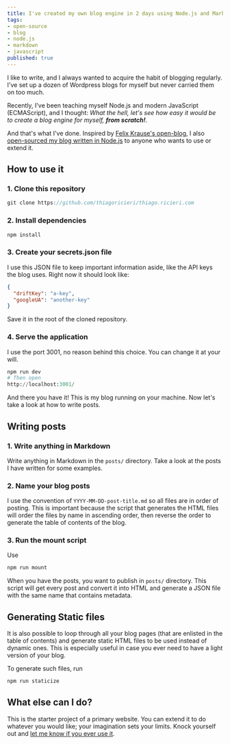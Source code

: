 ```yaml
---
title: I've created my own blog engine in 2 days using Node.js and Markdown, and it is open-sourced!
tags:
- open-source
- blog
- node.js
- markdown
- javascript
published: true
---
```

I like to write, and I always wanted to acquire the habit of blogging regularly. I've set up a dozen of Wordpress blogs for myself but never carried them on too much.

Recently, I've been teaching myself Node.js and modern JavaScript (ECMAScript), and I thought: *What the hell, let's see how easy it would be to create a blog engine for myself, **from scratch!***.

And that's what I've done. Inspired by [Felix Krause's open-blog](http://github.com/krauseFx/krausefx.com), I also [open-sourced my blog written in Node.js](https://github.com/thiagoricieri/thiago.ricieri.com) to anyone who wants to use or extend it.

## How to use it
### 1. Clone this repository
```javascript
git clone https://github.com/thiagoricieri/thiago.ricieri.com
```
### 2. Install dependencies
```javascript
npm install
```
### 3. Create your secrets.json file
I use this JSON file to keep important information aside, like the API keys the blog uses. Right now it should look like:
```json
{
  "driftKey": "a-key",
  "googleUA": "another-key"
}
```
Save it in the root of the cloned repository.

### 4. Serve the application
I use the port 3001, no reason behind this choice. You can change it at your will.
```python
npm run dev
# Then open
http://localhost:3001/
```

And there you have it! This is my blog running on your machine. Now let's take a look at how to write posts.

## Writing posts
### 1. Write anything in Markdown
Write anything in Markdown in the `posts/` directory. Take a look at the posts I have written for some examples.

### 2. Name your blog posts
I use the convention of `YYYY-MM-DD-post-title.md` so all files are in order of posting. This is important because the script that generates the HTML files will order the files by name in ascending order, then reverse the order to generate the table of contents of the blog.

### 3. Run the mount script
Use
```javascript
npm run mount
```
When you have the posts, you want to publish in `posts/` directory. This script will get every post and convert it into HTML and generate a JSON file with the same name that contains metadata.

## Generating Static files
It is also possible to loop through all your blog pages (that are enlisted in the table of contents) and generate static HTML files to be used instead of dynamic ones. This is especially useful in case you ever need to have a light version of your blog.

To generate such files, run
```javascript
npm run staticize
```

## What else can I do?
This is the starter project of a primary website. You can extend it to do whatever you would like; your imagination sets your limits. Knock yourself out and [let me know if you ever use it](https://twitter.com/thiagoricieri).
